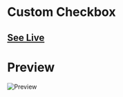 # Custom Checkbox

## [See Live](https://codepen.io/hicoders/pen/MWQWrPG)

# Preview

![Preview](../.github/assets/checkbox.png)
